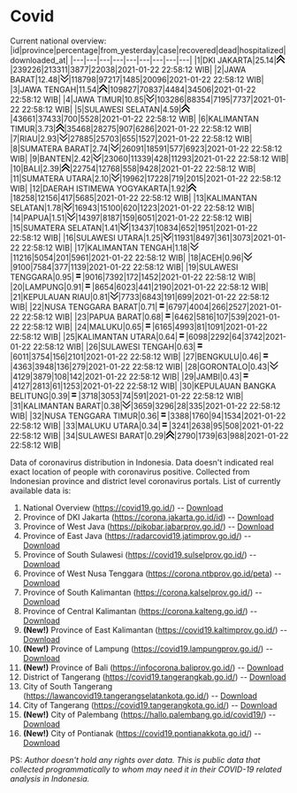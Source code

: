 # Covid
Current national overview:
|id|province|percentage|from_yesterday|case|recovered|dead|hospitalized|downloaded_at|
|---|---|---|---|---|---|---|---|---|
|1|DKI JAKARTA|25.14|![up](https://github.com/ariefrachmannn/covid/raw/master/img/rsz_img_186982.png)|239226|213311|3877|22038|2021-01-22 22:58:12 WIB|
|2|JAWA BARAT|12.48|![down](https://github.com/ariefrachmannn/covid/raw/master/img/rsz_down.png)|118798|97217|1485|20096|2021-01-22 22:58:12 WIB|
|3|JAWA TENGAH|11.54|![up](https://github.com/ariefrachmannn/covid/raw/master/img/rsz_img_186982.png)|109827|70837|4484|34506|2021-01-22 22:58:12 WIB|
|4|JAWA TIMUR|10.85|![down](https://github.com/ariefrachmannn/covid/raw/master/img/rsz_down.png)|103286|88354|7195|7737|2021-01-22 22:58:12 WIB|
|5|SULAWESI SELATAN|4.59|![up](https://github.com/ariefrachmannn/covid/raw/master/img/rsz_img_186982.png)|43661|37433|700|5528|2021-01-22 22:58:12 WIB|
|6|KALIMANTAN TIMUR|3.73|![up](https://github.com/ariefrachmannn/covid/raw/master/img/rsz_img_186982.png)|35468|28275|907|6286|2021-01-22 22:58:12 WIB|
|7|RIAU|2.93|![down](https://github.com/ariefrachmannn/covid/raw/master/img/rsz_down.png)|27885|25703|655|1527|2021-01-22 22:58:12 WIB|
|8|SUMATERA BARAT|2.74|![down](https://github.com/ariefrachmannn/covid/raw/master/img/rsz_down.png)|26091|18591|577|6923|2021-01-22 22:58:12 WIB|
|9|BANTEN|2.42|![down](https://github.com/ariefrachmannn/covid/raw/master/img/rsz_down.png)|23060|11339|428|11293|2021-01-22 22:58:12 WIB|
|10|BALI|2.39|![up](https://github.com/ariefrachmannn/covid/raw/master/img/rsz_img_186982.png)|22754|12768|558|9428|2021-01-22 22:58:12 WIB|
|11|SUMATERA UTARA|2.10|![down](https://github.com/ariefrachmannn/covid/raw/master/img/rsz_down.png)|19962|17228|719|2015|2021-01-22 22:58:12 WIB|
|12|DAERAH ISTIMEWA YOGYAKARTA|1.92|![up](https://github.com/ariefrachmannn/covid/raw/master/img/rsz_img_186982.png)|18258|12156|417|5685|2021-01-22 22:58:12 WIB|
|13|KALIMANTAN SELATAN|1.78|![down](https://github.com/ariefrachmannn/covid/raw/master/img/rsz_down.png)|16943|15100|620|1223|2021-01-22 22:58:12 WIB|
|14|PAPUA|1.51|![down](https://github.com/ariefrachmannn/covid/raw/master/img/rsz_down.png)|14397|8187|159|6051|2021-01-22 22:58:12 WIB|
|15|SUMATERA SELATAN|1.41|![down](https://github.com/ariefrachmannn/covid/raw/master/img/rsz_down.png)|13437|10834|652|1951|2021-01-22 22:58:12 WIB|
|16|SULAWESI UTARA|1.25|![down](https://github.com/ariefrachmannn/covid/raw/master/img/rsz_down.png)|11931|8497|361|3073|2021-01-22 22:58:12 WIB|
|17|KALIMANTAN TENGAH|1.18|![down](https://github.com/ariefrachmannn/covid/raw/master/img/rsz_down.png)|11216|5054|201|5961|2021-01-22 22:58:12 WIB|
|18|ACEH|0.96|![down](https://github.com/ariefrachmannn/covid/raw/master/img/rsz_down.png)|9100|7584|377|1139|2021-01-22 22:58:12 WIB|
|19|SULAWESI TENGGARA|0.95|![equal](https://github.com/ariefrachmannn/covid/raw/master/img/rsz_equal.png)|9016|7392|172|1452|2021-01-22 22:58:12 WIB|
|20|LAMPUNG|0.91|![equal](https://github.com/ariefrachmannn/covid/raw/master/img/rsz_equal.png)|8654|6023|441|2190|2021-01-22 22:58:12 WIB|
|21|KEPULAUAN RIAU|0.81|![down](https://github.com/ariefrachmannn/covid/raw/master/img/rsz_down.png)|7733|6843|191|699|2021-01-22 22:58:12 WIB|
|22|NUSA TENGGARA BARAT|0.71|![equal](https://github.com/ariefrachmannn/covid/raw/master/img/rsz_equal.png)|6797|4004|266|2527|2021-01-22 22:58:12 WIB|
|23|PAPUA BARAT|0.68|![equal](https://github.com/ariefrachmannn/covid/raw/master/img/rsz_equal.png)|6462|5816|107|539|2021-01-22 22:58:12 WIB|
|24|MALUKU|0.65|![equal](https://github.com/ariefrachmannn/covid/raw/master/img/rsz_equal.png)|6165|4993|81|1091|2021-01-22 22:58:12 WIB|
|25|KALIMANTAN UTARA|0.64|![equal](https://github.com/ariefrachmannn/covid/raw/master/img/rsz_equal.png)|6098|2292|64|3742|2021-01-22 22:58:12 WIB|
|26|SULAWESI TENGAH|0.63|![equal](https://github.com/ariefrachmannn/covid/raw/master/img/rsz_equal.png)|6011|3754|156|2101|2021-01-22 22:58:12 WIB|
|27|BENGKULU|0.46|![equal](https://github.com/ariefrachmannn/covid/raw/master/img/rsz_equal.png)|4363|3948|136|279|2021-01-22 22:58:12 WIB|
|28|GORONTALO|0.43|![down](https://github.com/ariefrachmannn/covid/raw/master/img/rsz_down.png)|4129|3879|108|142|2021-01-22 22:58:12 WIB|
|29|JAMBI|0.43|![equal](https://github.com/ariefrachmannn/covid/raw/master/img/rsz_equal.png)|4127|2813|61|1253|2021-01-22 22:58:12 WIB|
|30|KEPULAUAN BANGKA BELITUNG|0.39|![equal](https://github.com/ariefrachmannn/covid/raw/master/img/rsz_equal.png)|3718|3053|74|591|2021-01-22 22:58:12 WIB|
|31|KALIMANTAN BARAT|0.38|![down](https://github.com/ariefrachmannn/covid/raw/master/img/rsz_down.png)|3659|3296|28|335|2021-01-22 22:58:12 WIB|
|32|NUSA TENGGARA TIMUR|0.36|![equal](https://github.com/ariefrachmannn/covid/raw/master/img/rsz_equal.png)|3388|1760|94|1534|2021-01-22 22:58:12 WIB|
|33|MALUKU UTARA|0.34|![equal](https://github.com/ariefrachmannn/covid/raw/master/img/rsz_equal.png)|3241|2638|95|508|2021-01-22 22:58:12 WIB|
|34|SULAWESI BARAT|0.29|![up](https://github.com/ariefrachmannn/covid/raw/master/img/rsz_img_186982.png)|2790|1739|63|988|2021-01-22 22:58:12 WIB|

Data of coronavirus distribution in Indonesia. Data doesn't indicated real exact location of people with coronavirus positive. Collected from Indonesian province and district level coronavirus portals. List of currently available data is:
1. National Overview (https://covid19.go.id/) -- [Download](https://www.dropbox.com/s/66ly270fw4y76fx/covid_nasional.csv?dl=0)
2. Province of DKI Jakarta (https://corona.jakarta.go.id/id) -- [Download](https://riwayat-file-covid-19-dki-jakarta-jakartagis.hub.arcgis.com/)
3. Province of West Java (https://pikobar.jabarprov.go.id/) -- [Download](https://www.dropbox.com/s/alg0zp60fylq6cn/covid_jabar.csv?dl=0)
4. Province of East Java (https://radarcovid19.jatimprov.go.id/) -- [Download](https://www.dropbox.com/sh/e7vtgcnl4ckbvr4/AADo9UMRDZvrhHn66qTHZOvNa?dl=0)
5. Province of South Sulawesi (https://covid19.sulselprov.go.id/) -- [Download](https://www.dropbox.com/s/z5ek23lwcztj7z7/covid_sulsel.csv?dl=0)
6. Province of West Nusa Tenggara (https://corona.ntbprov.go.id/peta) -- [Download](https://www.dropbox.com/s/4p2k93n42xx0c00/covid_ntb.csv?dl=0)
7. Province of South Kalimantan (https://corona.kalselprov.go.id/) -- [Download](https://www.dropbox.com/sh/7aa2kvz8lb04pzz/AADH1Oj5oFMw2mp-D3JStPRsa?dl=0)
8. Province of Central Kalimantan (https://corona.kalteng.go.id/) -- [Download](https://www.dropbox.com/s/9q01v5r3ys2ozk4/covid_kalteng.csv?dl=0)
9. **(New!)** Province of East Kalimantan (https://covid19.kaltimprov.go.id/) -- [Download](https://www.dropbox.com/sh/qhpxj532nm80goa/AAB6ek_fp1__ieTR0TFQpfIga?dl=0)
10. **(New!)** Province of Lampung (https://covid19.lampungprov.go.id/) -- [Download](https://www.dropbox.com/s/ecuew6oa9kzwqwx/covid_lampung.csv?dl=0)
11. **(New!)** Province of Bali (https://infocorona.baliprov.go.id/) -- [Download](https://www.dropbox.com/sh/iceiwun4ufttmiu/AAC7dSRMpfTjPI1Lfzw-LeCUa?dl=0)
12. District of Tangerang (https://covid19.tangerangkab.go.id/) -- [Download](https://www.dropbox.com/sh/yxovyy6sy5bnz4p/AACZzVHinisKmz8oQWyQJ3nua?dl=0)
13. City of South Tangerang (https://lawancovid19.tangerangselatankota.go.id/) -- [Download](https://www.dropbox.com/s/zlvxo4ivswdzmle/covid_tangsel.csv?dl=0)
14. City of Tangerang (https://covid19.tangerangkota.go.id/) -- [Download](https://www.dropbox.com/s/e53224kvdrpjzy0/covid_tangkot.csv?dl=0)
15. **(New!)** City of Palembang (https://hallo.palembang.go.id/covid19/) -- [Download](https://www.dropbox.com/sh/oj17bhwhlpjht9e/AABZEG-OiaSaFvikATDx6coEa?dl=0)
16. **(New!)** City of Pontianak (https://covid19.pontianakkota.go.id/) -- [Download](https://www.dropbox.com/sh/66if3y4ly51j4sh/AADQ-zwLGa7Kz4ZzJgDw2-3na?dl=0)

PS: *Author doesn't hold any rights over data. This is public data that collected programmatically to whom may need it in their COVID-19 related analysis in Indonesia.*
